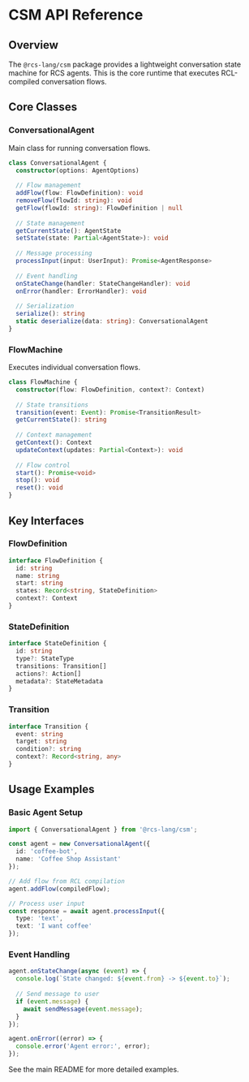 # CSM API Reference

## Overview

The `@rcs-lang/csm` package provides a lightweight conversation state machine for RCS agents. This is the core runtime that executes RCL-compiled conversation flows.

## Core Classes

### ConversationalAgent

Main class for running conversation flows.

```typescript
class ConversationalAgent {
  constructor(options: AgentOptions)
  
  // Flow management
  addFlow(flow: FlowDefinition): void
  removeFlow(flowId: string): void
  getFlow(flowId: string): FlowDefinition | null
  
  // State management
  getCurrentState(): AgentState
  setState(state: Partial<AgentState>): void
  
  // Message processing
  processInput(input: UserInput): Promise<AgentResponse>
  
  // Event handling
  onStateChange(handler: StateChangeHandler): void
  onError(handler: ErrorHandler): void
  
  // Serialization
  serialize(): string
  static deserialize(data: string): ConversationalAgent
}
```

### FlowMachine

Executes individual conversation flows.

```typescript
class FlowMachine {
  constructor(flow: FlowDefinition, context?: Context)
  
  // State transitions
  transition(event: Event): Promise<TransitionResult>
  getCurrentState(): string
  
  // Context management
  getContext(): Context
  updateContext(updates: Partial<Context>): void
  
  // Flow control
  start(): Promise<void>
  stop(): void
  reset(): void
}
```

## Key Interfaces

### FlowDefinition

```typescript
interface FlowDefinition {
  id: string
  name: string
  start: string
  states: Record<string, StateDefinition>
  context?: Context
}
```

### StateDefinition

```typescript
interface StateDefinition {
  id: string
  type?: StateType
  transitions: Transition[]
  actions?: Action[]
  metadata?: StateMetadata
}
```

### Transition

```typescript
interface Transition {
  event: string
  target: string
  condition?: string
  context?: Record<string, any>
}
```

## Usage Examples

### Basic Agent Setup

```typescript
import { ConversationalAgent } from '@rcs-lang/csm';

const agent = new ConversationalAgent({
  id: 'coffee-bot',
  name: 'Coffee Shop Assistant'
});

// Add flow from RCL compilation
agent.addFlow(compiledFlow);

// Process user input
const response = await agent.processInput({
  type: 'text',
  text: 'I want coffee'
});
```

### Event Handling

```typescript
agent.onStateChange(async (event) => {
  console.log(`State changed: ${event.from} -> ${event.to}`);
  
  // Send message to user
  if (event.message) {
    await sendMessage(event.message);
  }
});

agent.onError((error) => {
  console.error('Agent error:', error);
});
```

See the main README for more detailed examples.